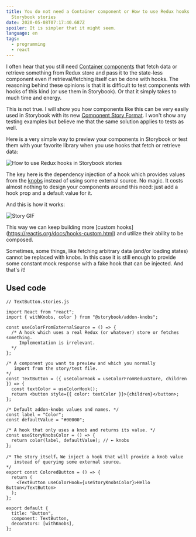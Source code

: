 ```yaml
---
title: You do not need a Container component or How to use Redux hooks in
  Storybook stories
date: 2020-05-08T07:17:40.687Z
spoiler: It is simpler that it might seem.
language: en
tags:
  - programming
  - react
---
```

I often hear that you still need [Container components](https://medium.com/@dan_abramov/smart-and-dumb-components-7ca2f9a7c7d0) that fetch data or retrieve something from Redux store and pass it to the state-less component even if retrieval/fetching itself can be done with hooks. The reasoning behind these opinions is that it is difficult to test components with hooks of this kind (or use them in Storybook). Or that it simply takes to much time and energy.

This is not true. I will show you how components like this can be very easily used in Storybook with its new [Component Story Format](https://storybook.js.org/docs/formats/component-story-format/). I won't show any testing examples but believe me that the same solution applies to tests as well.

Here is a very simple way to preview your components in Storybook or test them with your favorite library when you use hooks that fetch or retrieve data:

![How to use Redux hooks in Storybook stories](/assets/carbon-3-.png)

The key here is the dependency injection of a hook which provides values from the [knobs](https://github.com/storybookjs/storybook/tree/master/addons/knobs) instead of using some external source. No magic. It costs almost nothing to design your components around this need: just add a hook prop and a default value for it.

And this is how it works:

![Story GIF](/assets/story.gif)

This way we can keep building more \[custom hooks](https://reactjs.org/docs/hooks-custom.html) and utilize their ability to be composed.

Sometimes, some things, like fetching arbitrary data (and/or loading states) cannot be replaced with knobs. In this case it is still enough to provide some constant mock response with a fake hook that can be injected. And that's it!

## Used code

```
// TextButton.stories.js

import React from "react";
import { withKnobs, color } from "@storybook/addon-knobs";

const useColorFromExternalSource = () => {
  /* A hook which uses a real Redux (or whatever) store or fetches something.
  	 Implementation is irrelevant.
  */
};

/* A component you want to preview and which you normally
   import from the story/test file.
*/
const TextButton = ({ useColorHook = useColorFromReduxStore, children }) => {
  const textColor = useColorHook();
  return <button style={{ color: textColor }}>{children}</button>;
};

/* Default addon-knobs values and names. */
const label = "Color";
const defaultValue = "#00000";

/* A hook that only uses a knob and returns its value. */
const useStoryKnobsColor = () => {
  return color(label, defaultValue); // ← knobs
};

/* The story itself。We inject a hook that will provide a knob value
   instead of querying some external source.
*/
export const ColoredButton = () => {
  return (
    <TextButton useColorHook={useStoryKnobsColor}>Hello Button</TextButton>
  );
};

export default {
  title: "Button",
  component: TextButton,
  decorators: [withKnobs],
};

```